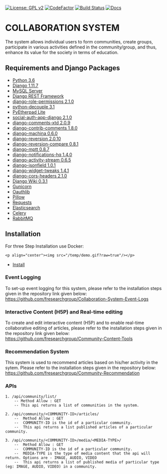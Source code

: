 [![License: GPL v2](https://img.shields.io/badge/License-GPL%20v2-blue.svg)](https://www.gnu.org/licenses/old-licenses/gpl-2.0.en.html)
[![CodeFactor](https://www.codefactor.io/repository/github/fresearchgroup/collaboration-system/badge)](https://www.codefactor.io/repository/github/fresearchgroup/collaboration-system)
[![Build Status](https://travis-ci.org/fresearchgroup/Collaboration-System.svg?branch=master)](https://travis-ci.org/fresearchgroup/Collaboration-System)
[![Docs](https://img.shields.io/badge/Docs-View-blue.svg)](https://fresearchgroup.github.io/docs-collaboration-system/)

# COLLABORATION SYSTEM
The system allows individual users to form communities, create groups, participate in various activities defined in the community/group, and thus, enhance its value for the society in terms of education.

## Requirements and Django Packages
* [Python 3.6](https://python.org/)
* [Django 1.11.7](https://www.djangoproject.com/)
* [MySQL Server](https://www.mysql.com/)
* [Django REST Framework](http://www.django-rest-framework.org/)
* [django-role-permissions 2.1.0](https://djangopackages.org/packages/p/django-role-permissions/)
* [python-decouple 3.1](https://djangopackages.org/packages/p/python-decouple/)
* [PyEtherpad Lite](https://github.com/devjones/PyEtherpadLite)
* [social-auth-app-django 2.1.0](https://djangopackages.org/packages/p/social-app-django/)
* [django-comments-xtd 2.0.9](https://djangopackages.org/packages/p/django-comments-xtd/)
* [django-contrib-comments 1.8.0](https://djangopackages.org/packages/p/django-contrib-comments/)
* [django-machina 0.6.0](https://djangopackages.org/packages/p/django-machina/)
* [django-reversion 2.0.10](https://djangopackages.org/packages/p/django-reversion/)
* [django-reversion-compare 0.8.1](https://djangopackages.org/packages/p/django-reversion-compare/)
* [django-mptt 0.8.7](https://djangopackages.org/packages/p/django-mptt/)
* [django-notifications-hq 1.4.0](https://djangopackages.org/packages/p/django-notifications-hq/)
* [django-activity-stream 0.6.5](https://djangopackages.org/packages/p/django-activity-stream/)
* [django-jsonfield 1.0.1](https://djangopackages.org/packages/p/schinckel-django-jsonfield/)
* [django-widget-tweaks 1.4.1](https://djangopackages.org/packages/p/django-widget-tweaks/)
* [django-cors-headers 2.1.0](https://djangopackages.org/packages/p/django-cors-headers/)
* [Django Wiki 0.3.1](https://djangopackages.org/packages/p/django-wiki/)
* [Gunicorn](https://pypi.org/project/gunicorn/)
* [Oauthlib](https://pypi.org/project/oauthlib/)
* [Pillow](https://pypi.org/project/Pillow/)
* [Requests](https://pypi.org/project/requests/)
* [Elasticsearch](https://pypi.org/project/elasticsearch/)
* [Celery](https://pypi.org/project/django-celery/)
* [RabbitMQ](https://github.com/rabbitmq/rabbitmq-server)

## Installation 

For three Step Installation use Docker:

	<p align="center"><img src="/temp/demo.gif?raw=true"/></p>


* [Install](https://github.com/fresearchgroup/Collaboration-System/blob/n-level/install.md)




### Event Logging
To set-up event logging for this system, please refer to the installation steps given in the repository link given below:
https://github.com/fresearchgroup/Collaboration-System-Event-Logs

### Interactive Content (H5P) and Real-time editing
To create and edit interactive content (H5P) and to enable real-time collaborative editing of articles, please refer to the installation steps given in the repository link given below:
https://github.com/fresearchgroup/Community-Content-Tools

### Recommendation System
This system is used to recommend articles based on his/her activity in the sytem. Please refer to the installation steps given in the repository below:
https://github.com/fresearchgroup/Community-Recommendation

### APIs 

	1. /api/community/list/
		-- Method Allow : GET
		-- This api returns a list of communities in the system.

	2. /api/community/<COMMUNITY-ID>/articles/
		--  Method Allow : GET
		--  COMMUNITY-ID is the id of a particular community.
		--  This api returns a list published articles of a particular community.

	3. /api/community/<COMMUNITY-ID>/media/<MEDIA-TYPE>/
		--  Method Allow : GET
		--  COMMUNITY-ID is the id of a particular community.
		--  MEDIA-TYPE is the type of media content that the api will return. Options are - IMAGE, AUDIO, VIDEO
		--  This api returns a list of published media of particular type (eg: IMAGE, AUDIO, VIDEO) in a community.



